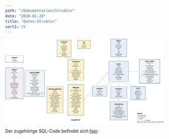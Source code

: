 ```yaml
---
path: "/Dokumentation/Struktur"
date: "2020-01-20"
title: "Daten-Struktur"
sort1: 25
---
```


![Daten-Struktur](_media/structure.png)

Der zugehörige SQL-Code befindet sich [hier](https://github.com/barbalex/vermehrung/tree/master/src/sql).